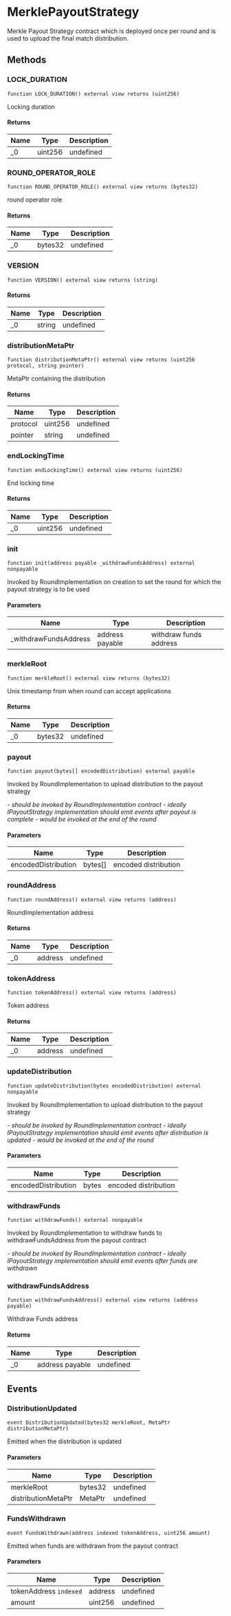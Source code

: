 # MerklePayoutStrategy





Merkle Payout Strategy contract which is deployed once per round and is used to upload the final match distribution.



## Methods

### LOCK_DURATION

```solidity
function LOCK_DURATION() external view returns (uint256)
```

Locking duration




#### Returns

| Name | Type | Description |
|---|---|---|
| _0 | uint256 | undefined |

### ROUND_OPERATOR_ROLE

```solidity
function ROUND_OPERATOR_ROLE() external view returns (bytes32)
```

round operator role




#### Returns

| Name | Type | Description |
|---|---|---|
| _0 | bytes32 | undefined |

### VERSION

```solidity
function VERSION() external view returns (string)
```






#### Returns

| Name | Type | Description |
|---|---|---|
| _0 | string | undefined |

### distributionMetaPtr

```solidity
function distributionMetaPtr() external view returns (uint256 protocol, string pointer)
```

MetaPtr containing the distribution




#### Returns

| Name | Type | Description |
|---|---|---|
| protocol | uint256 | undefined |
| pointer | string | undefined |

### endLockingTime

```solidity
function endLockingTime() external view returns (uint256)
```

End locking time




#### Returns

| Name | Type | Description |
|---|---|---|
| _0 | uint256 | undefined |

### init

```solidity
function init(address payable _withdrawFundsAddress) external nonpayable
```

Invoked by RoundImplementation on creation to set the round for which the payout strategy is to be used



#### Parameters

| Name | Type | Description |
|---|---|---|
| _withdrawFundsAddress | address payable | withdraw funds address |

### merkleRoot

```solidity
function merkleRoot() external view returns (bytes32)
```

Unix timestamp from when round can accept applications




#### Returns

| Name | Type | Description |
|---|---|---|
| _0 | bytes32 | undefined |

### payout

```solidity
function payout(bytes[] encodedDistribution) external payable
```

Invoked by RoundImplementation to upload distribution to the payout strategy

*- should be invoked by RoundImplementation contract - ideally IPayoutStrategy implementation should emit events after   payout is complete - would be invoked at the end of the round*

#### Parameters

| Name | Type | Description |
|---|---|---|
| encodedDistribution | bytes[] | encoded distribution |

### roundAddress

```solidity
function roundAddress() external view returns (address)
```

RoundImplementation address




#### Returns

| Name | Type | Description |
|---|---|---|
| _0 | address | undefined |

### tokenAddress

```solidity
function tokenAddress() external view returns (address)
```

Token address




#### Returns

| Name | Type | Description |
|---|---|---|
| _0 | address | undefined |

### updateDistribution

```solidity
function updateDistribution(bytes encodedDistribution) external nonpayable
```

Invoked by RoundImplementation to upload distribution to the payout strategy

*- should be invoked by RoundImplementation contract - ideally IPayoutStrategy implementation should emit events after   distribution is updated - would be invoked at the end of the round*

#### Parameters

| Name | Type | Description |
|---|---|---|
| encodedDistribution | bytes | encoded distribution |

### withdrawFunds

```solidity
function withdrawFunds() external nonpayable
```

Invoked by RoundImplementation to withdraw funds to withdrawFundsAddress from the payout contract

*- should be invoked by RoundImplementation contract - ideally IPayoutStrategy implementation should emit events after   funds are withdrawn*


### withdrawFundsAddress

```solidity
function withdrawFundsAddress() external view returns (address payable)
```

Withdraw Funds address




#### Returns

| Name | Type | Description |
|---|---|---|
| _0 | address payable | undefined |



## Events

### DistributionUpdated

```solidity
event DistributionUpdated(bytes32 merkleRoot, MetaPtr distributionMetaPtr)
```

Emitted when the distribution is updated



#### Parameters

| Name | Type | Description |
|---|---|---|
| merkleRoot  | bytes32 | undefined |
| distributionMetaPtr  | MetaPtr | undefined |

### FundsWithdrawn

```solidity
event FundsWithdrawn(address indexed tokenAddress, uint256 amount)
```

Emitted when funds are withdrawn from the payout contract



#### Parameters

| Name | Type | Description |
|---|---|---|
| tokenAddress `indexed` | address | undefined |
| amount  | uint256 | undefined |



